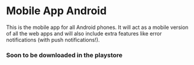 # Mobile App Android
This is the mobile app for all Android phones. It will act as a mobile version of all the web apps and will also include extra features like error notifications (with push notifications!).

### Soon to be downloaded in the playstore
